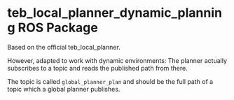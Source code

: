 teb_local_planner_dynamic_planning ROS Package
=============================
Based on the official teb_local_planner.

However, adapted to work with dynamic environments:
The planner actually subscribes to a topic and reads the published path from there.

The topic is called `global_planner_plan` and should be the full path of a topic which a global planner publishes.